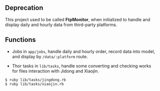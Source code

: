 ## Deprecation

This project used to be called **FtpMonitor**, when initialized to handle and display daily and hourly data from third-party platforms.

## Functions

+ Jobs in `app/jobs`, handle daily and hourly order, record data into model, and display by `/data/:platform` route.

+ Thor tasks in `lib/tasks`, handle some converting and checking works for files interaction with Jidong and Xiaojin.


```
$ ruby lib/tasks/jingdong.rb
$ ruby lib/tasks/xiaojin.rb
```
